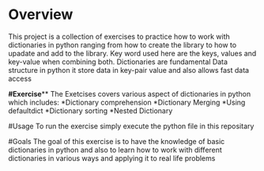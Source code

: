 # Overview
This project is a collection of exercises to practice how to work with dictionaries in python ranging from how to create the library to how to upadate and add to the library. Key word used here are the keys, values and key-value when combining both. Dictionaries are fundamental Data structure in python it store data in key-pair value and also allows fast data access

**#Exercise****
The Exetcises covers various aspect of dictionaries in python which includes:
 *Dictionary comprehension
 *Dictionary Merging
 *Using defaultdict
 *Dictionary sorting
 *Nested Dictionary

 #Usage
 To run the exercise simply execute the python file in this repositary

 #Goals
 The goal of this exercise is to have the knowledge of basic dictionaries in python and also to learn how to work with different dictionaries in various ways and applying it to real life problems
